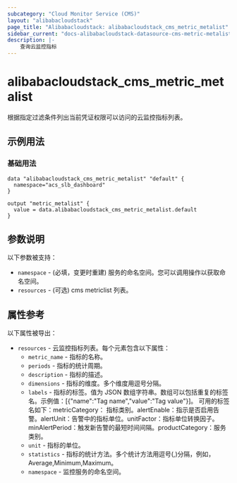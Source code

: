 ```yaml
---
subcategory: "Cloud Monitor Service (CMS)"
layout: "alibabacloudstack"
page_title: "Alibabacloudstack: alibabacloudstack_cms_metric_metalist"
sidebar_current: "docs-alibabacloudstack-datasource-cms-metric-metalist"
description: |-
    查询云监控指标
---
```


# alibabacloudstack_cms_metric_metalist

根据指定过滤条件列出当前凭证权限可以访问的云监控指标列表。

## 示例用法

### 基础用法

```
data "alibabacloudstack_cms_metric_metalist" "default" {
  namespace="acs_slb_dashboard"
}

output "metric_metalist" {
  value = data.alibabacloudstack_cms_metric_metalist.default
}
```

## 参数说明

以下参数被支持：

* `namespace` - (必填，变更时重建) 服务的命名空间。您可以调用操作以获取命名空间。
* `resources` - (可选) cms metriclist 列表。

## 属性参考

以下属性被导出：

* `resources` - 云监控指标列表。每个元素包含以下属性：
    * `metric_name` - 指标的名称。
    * `periods` -     指标的统计周期。
    * `description` - 指标的描述。
    * `dimensions` - 指标的维度。多个维度用逗号分隔。
    * `labels` - 指标的标签。值为 JSON 数组字符串。数组可以包括重复的标签名。示例值：[{"name":"Tag name","value":"Tag value"}]。
                 可用的标签名如下：metricCategory：
          指标类别。alertEnable：指示是否启用告警。alertUnit：告警中的指标单位。unitFactor：指标单位转换因子。minAlertPeriod：触发新告警的最短时间间隔。productCategory：服务类别。
    * `unit` - 指标的单位。
    * `statistics` - 指标的统计方法。多个统计方法用逗号(,)分隔，例如，Average,Minimum,Maximum。
    * `namespace` - 监控服务的命名空间。